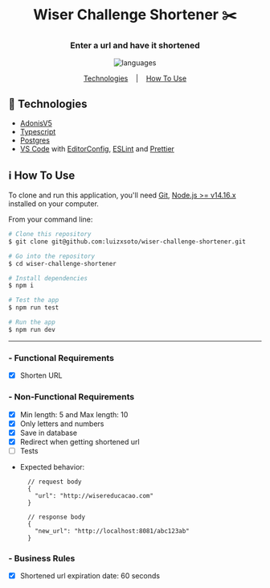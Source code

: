 <div align="center">

# Wiser Challenge Shortener ✂️

### Enter a url and have it shortened

![languages](https://img.shields.io/github/languages/count/luizxsoto/wiser-challenge-shortener 'languages')

[Technologies](#rocket-technologies)
&nbsp;&nbsp;&nbsp;|&nbsp;&nbsp;&nbsp;
[How To Use](#information_source-how-to-use)

</div>

## :rocket: Technologies

- [AdonisV5](https://adonisjs.com/)
- [Typescript](https://www.typescriptlang.org/)
- [Postgres](https://www.postgresql.org/)
- [VS Code][vc] with [EditorConfig][vceditconfig], [ESLint][vceslint] and [Prettier][vcprettier]

## :information_source: How To Use

To clone and run this application, you'll need [Git](https://git-scm.com), [Node.js >= v14.16.x][nodejs] installed on your computer.

From your command line:

```bash
# Clone this repository
$ git clone git@github.com:luizxsoto/wiser-challenge-shortener.git

# Go into the repository
$ cd wiser-challenge-shortener

# Install dependencies
$ npm i

# Test the app
$ npm run test

# Run the app
$ npm run dev
```

[nodejs]: https://nodejs.org/
[vc]: https://code.visualstudio.com/
[vceditconfig]: https://marketplace.visualstudio.com/items?itemName=EditorConfig.EditorConfig
[vceslint]: https://marketplace.visualstudio.com/items?itemName=dbaeumer.vscode-eslint
[vcprettier]: https://marketplace.visualstudio.com/items?itemName=esbenp.prettier-vscode

---

### - Functional Requirements

- [x] Shorten URL

### - Non-Functional Requirements

- [x] Min length: 5 and Max length: 10
- [x] Only letters and numbers
- [x] Save in database
- [x] Redirect when getting shortened url
- [ ] Tests

- Expected behavior:

  ```jsonc
    // request body
    {
      "url": "http://wisereducacao.com"
    }

    // response body
    {
      "new_url": "http://localhost:8081/abc123ab"
    }
  ```

### - Business Rules

- [x] Shortened url expiration date: 60 seconds
